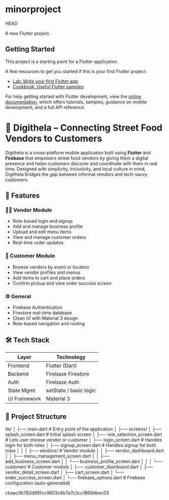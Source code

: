 # minorproject
 HEAD

A new Flutter project.

## Getting Started

This project is a starting point for a Flutter application.

A few resources to get you started if this is your first Flutter project:

- [Lab: Write your first Flutter app](https://docs.flutter.dev/get-started/codelab)
- [Cookbook: Useful Flutter samples](https://docs.flutter.dev/cookbook)

For help getting started with Flutter development, view the
[online documentation](https://docs.flutter.dev/), which offers tutorials,
samples, guidance on mobile development, and a full API reference.

# 📱 Digithela – Connecting Street Food Vendors to Customers

Digithela is a cross-platform mobile application built using **Flutter** and **Firebase** that empowers street food vendors by giving them a digital presence and helps customers discover and coordinate with them in real time. Designed with simplicity, inclusivity, and local culture in mind, Digithela bridges the gap between informal vendors and tech-savvy customers.



## 🚀 Features

### 👨‍🍳 Vendor Module
- Role-based login and signup
- Add and manage business profile
- Upload and edit menu items
- View and manage customer orders
- Real-time order updates

### 👤 Customer Module
- Browse vendors by event or location
- View vendor profiles and menus
- Add items to cart and place orders
- Confirm pickup and view order success screen

### ⚙️ General
- Firebase Authentication
- Firestore real-time database
- Clean UI with Material 3 design
- Role-based navigation and routing



## 🛠️ Tech Stack

| Layer        | Technology         |
|--------------|--------------------|
| Frontend     | Flutter (Dart)     |
| Backend      | Firebase Firestore |
| Auth         | Firebase Auth      |
| State Mgmt   | setState / basic logic |
| UI Framework | Material 3         |



## 📂 Project Structure
lib/
│
├── main.dart                        # Entry point of the application
│
├── screens/
│   ├── splash_screen.dart            # Initial splash screen
│   ├── role_selection_screen.dart    # Lets user choose vendor or customer
│   ├── login_screen.dart             # Handles login for both roles
│   ├── signup_screen.dart            # Handles signup for both roles
│   │
│   ├── vendors/                      # Vendor module
│   │   ├── vendor_dashboard.dart
│   │   ├── menu_management_screen.dart
│   │   ├── add_business_screen.dart
│   │   └── business_profile_screen.dart
│   │
│   └── customer/                     # Customer module
│       ├── customer_dashboard.dart
│       ├── vendor_detail_screen.dart
│       ├── cart_screen.dart
│       └── order_success_screen.dart
│
└── firebase_options.dart             # Firebase configuration (auto-generated)

 cbaac0b782d991cc9603c6b7a7c2cc1869dbec03

